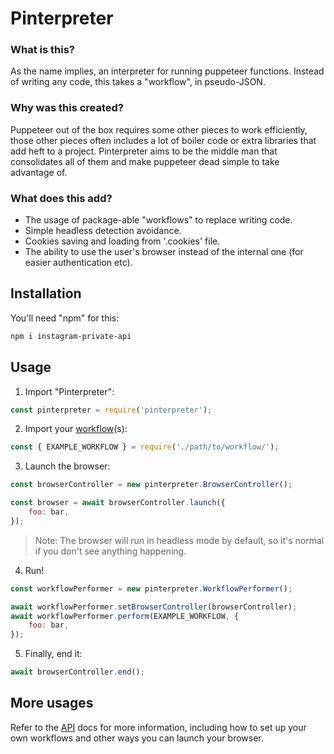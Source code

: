 

# Pinterpreter

### What is this?
As the name implies, an interpreter for running puppeteer functions. Instead of writing any code, this takes a "workflow", in pseudo-JSON.

### Why was this created?
Puppeteer out of the box requires some other pieces to work efficiently, those other pieces often includes a lot of boiler code or extra libraries that add heft to a project. Pinterpreter aims to be the middle man that consolidates all of them and make puppeteer dead simple to take advantage of.

### What does this add?
* The usage of package-able "workflows" to replace writing code.
* Simple headless detection avoidance.
* Cookies saving and loading from '.cookies' file.
* The ability to use the user's browser instead of the internal one (for easier authentication etc).

## <a name="install"></a>Installation
You'll need "npm" for this:
```bash
npm i instagram-private-api
```

## <a name="usage"></a>Usage
1) Import "Pinterpreter":
```js
const pinterpreter = require('pinterpreter');
```
2) Import your [workflow](docs/api.md#workflow)(s):
```js
const { EXAMPLE_WORKFLOW } = require('./path/to/workflow/');
```
3) Launch the browser:

```js
const browserController = new pinterpreter.BrowserController();

const browser = await browserController.launch({
	foo: bar,
});
```
> Note: The browser will run in headless mode by default, so it's normal if you don't see anything happening.

4) Run!
```js
const workflowPerformer = new pinterpreter.WorkflowPerformer();

await workflowPerformer.setBrowserController(browserController);
await workflowPerformer.perform(EXAMPLE_WORKFLOW, {
	foo: bar,
});

```

5) Finally, end it:
```js
await browserController.end();
```
## <a name="more"></a>More usages
Refer to the [API](docs/api.md) docs for more information, including how to set up your own workflows and other ways you can launch your browser.



